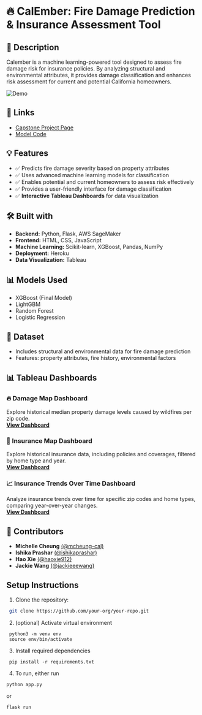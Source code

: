 # 🔥 CalEmber: Fire Damage Prediction & Insurance Assessment Tool



## 📝 Description  
Calember is a machine learning-powered tool designed to assess fire damage risk for insurance policies. By analyzing structural and environmental attributes, it provides damage classification and enhances risk assessment for current and potential California homeowners.

![Demo](https://github.com/cal-ember/cal-ember-mvp/blob/master/cal_ember.gif)

## 🔗 Links
- [Capstone Project Page](https://www.ischool.berkeley.edu/projects/2024/calember-fire-damage-prediction-insurance-assessment-tool)
- [Model Code](https://github.com/cal-ember/cal-ember-mvp/blob/master/CalEmber_Modeling.ipynb)

## 💡 Features  
- ✅ Predicts fire damage severity based on property attributes  
- ✅ Uses advanced machine learning models for classification  
- ✅ Enables potential and current homeowners to assess risk effectively  
- ✅ Provides a user-friendly interface for damage classification  
- ✅ **Interactive Tableau Dashboards** for data visualization  

## 🛠️ Built with  
- **Backend:** Python, Flask, AWS SageMaker  
- **Frontend:** HTML, CSS, JavaScript  
- **Machine Learning:** Scikit-learn, XGBoost, Pandas, NumPy  
- **Deployment:** Heroku  
- **Data Visualization:** Tableau  

## 📊 Models Used  
- XGBoost (Final Model)
- LightGBM  
- Random Forest  
- Logistic Regression  

## 📂 Dataset  
- Includes structural and environmental data for fire damage prediction  
- Features: property attributes, fire history, environmental factors  

## 📊 Tableau Dashboards  
### 🔥 Damage Map Dashboard  
Explore historical median property damage levels caused by wildfires per zip code.  
**[View Dashboard](https://public.tableau.com/views/DS210ACalEmberDamagesMap/DamageMapDashboard)**  

### 🏡 Insurance Map Dashboard  
Explore historical insurance data, including policies and coverages, filtered by home type and year.  
**[View Dashboard](https://public.tableau.com/views/DS210ACalEmberInsuranceMapDashboard/InsuranceMapDashboard)**  

### 📈 Insurance Trends Over Time Dashboard  
Analyze insurance trends over time for specific zip codes and home types, comparing year-over-year changes.  
**[View Dashboard](https://public.tableau.com/views/DS210ACalEmberInsuranceTrendsOverTime/InsuranceTrendsOverTimeDashboard)**  

## 👥 Contributors  
- **Michelle Cheung** [(@mcheung-cal)](https://github.com/mcheung-cal)  
- **Ishika Prashar** [(@ishikaprashar)](https://github.com/ishikaprashar)  
- **Hao Xie** [(@haoxie912)](https://github.com/haoxie912)  
- **Jackie Wang** [(@jackieeewang)](https://github.com/jackieeewang) 


## Setup Instructions

1. Clone the repository:
  ```bash
   git clone https://github.com/your-org/your-repo.git
   ```

2. (optional) Activate virtual environment
 ``` 
  python3 -m venv env
  source env/bin/activate
```
3. Install required dependencies
  ```
   pip install -r requirements.txt
   ```
4. To run, either run
```
python app.py
```
or
```
flask run
```

 

